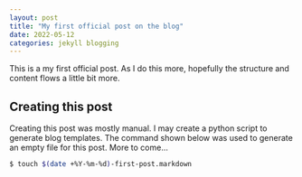```yaml
---
layout: post
title: "My first official post on the blog"
date: 2022-05-12
categories: jekyll blogging
---
```


This is a my first official post. As I do this more, hopefully the structure and content flows a little bit more.

## Creating this post

Creating this post was mostly manual. I may create a python script to generate blog templates. The command shown below was used to generate an empty file for this post. More to come...

```bash
$ touch $(date +%Y-%m-%d)-first-post.markdown
```

